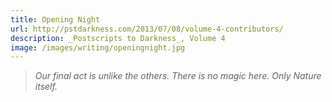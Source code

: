 ```yaml
---
title: Opening Night
url: http://pstdarkness.com/2013/07/08/volume-4-contributors/
description: _Postscripts to Darkness_, Volume 4
image: /images/writing/openingnight.jpg
---
```

> _Our final act is unlike the others. There is no magic here. Only Nature itself._